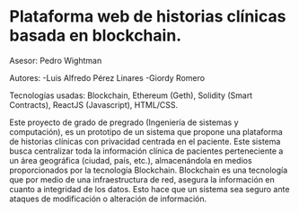 # Plataforma web de historias clínicas basada en blockchain.

Asesor: Pedro Wightman

Autores:  -Luis Alfredo Pérez Linares
          -Giordy Romero

Tecnologías usadas: Blockchain, Ethereum (Geth), Solidity (Smart Contracts), ReactJS (Javascript), HTML/CSS.

Este proyecto de grado de pregrado (Ingeniería de sistemas y computación), es un prototipo de un sistema que propone una plataforma de historias clínicas con privacidad centrada en el paciente. Este sistema busca centralizar toda la información clínica de pacientes perteneciente a un área geográfica (ciudad, país, etc.), almacenándola en medios proporcionados por la tecnología Blockchain. Blockchain es una tecnología que por medio de una infraestructura de red, asegura la información en cuanto a integridad de los datos. Esto hace que un sistema sea seguro ante ataques de modificación o alteración de información.
